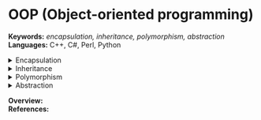 # OOP (Object-oriented programming)
**Keywords:** _encapsulation, inheritance, polymorphism, abstraction_  
**Languages:** C++, C#, Perl, Python

<details> 
  <summary> Encapsulation </summary>
  
  **Keywords:**     
  **Description:**     
  **Examples:**     
  **Remarks:**   

</details>

<details> 
  <summary> Inheritance </summary>
  
  **Keywords:**     
  **Description:**     
  **Examples:**     
  **Remarks:**   

</details>

<details> 
  <summary> Polymorphism </summary>
  
  **Keywords:**     
  **Description:**     
  **Examples:**     
  **Remarks:**   

</details>

<details> 
  <summary> Abstraction </summary>
  
  **Keywords:**     
  **Description:**     
  **Examples:**     
  **Remarks:**   

</details>

**Overview:**   
**References:**   
